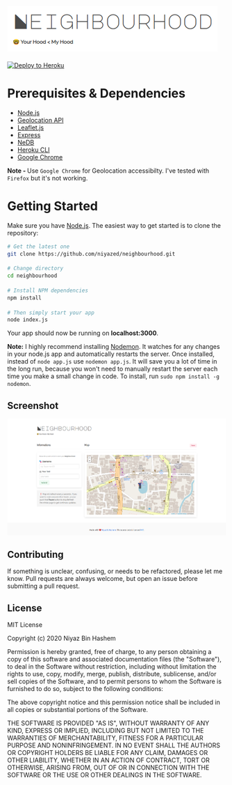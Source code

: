 ![logo.png](logo.png)
--------------------
[![Deploy to Heroku](https://www.herokucdn.com/deploy/button.png)](https://nbhood.herokuapp.com/)

# Prerequisites & Dependencies
- <a href="https://nodejs.org/en/">Node.js</a>
- <a href="https://developer.mozilla.org/en-US/docs/Web/API/Geolocation_API">Geolocation API</a>
- <a href="https://leafletjs.com/">Leaflet.js</a>
- <a href="https://expressjs.com/en/starter/installing.html">Express</a>
- <a href="https://github.com/louischatriot/nedb">NeDB</a>
- <a href="https://devcenter.heroku.com/articles/heroku-cli">Heroku CLI</a>
- <a href="https://www.google.com/chrome/">Google Chrome</a>

<b>Note - </b> Use `Google Chrome` for Geolocation accessibilty. I've tested with `Firefox` but it's not working.

# Getting Started
Make sure you have <a href="https://nodejs.org/en/">Node.js</a>. The easiest way to get started is to clone the repository:

```sh
# Get the latest one
git clone https://github.com/niyazed/neighbourhood.git

# Change directory
cd neighbourhood

# Install NPM dependencies
npm install

# Then simply start your app
node index.js
```
Your app should now be running on <b>localhost:3000</b>.

**Note:** I highly recommend installing [Nodemon](https://github.com/remy/nodemon).
It watches for any changes in your  node.js app and automatically restarts the
server. Once installed, instead of `node app.js` use `nodemon app.js`. It will
save you a lot of time in the long run, because you won't need to manually
restart the server each time you make a small change in code. To install, run
`sudo npm install -g nodemon`.

Screenshot
----------
![screenshot.png](screenshot.png)

Contributing
------------

If something is unclear, confusing, or needs to be refactored, please let me know.
Pull requests are always welcome, but open an issue before
submitting a pull request.

License
-------

MIT License

Copyright (c) 2020 Niyaz Bin Hashem

Permission is hereby granted, free of charge, to any person obtaining a copy
of this software and associated documentation files (the "Software"), to deal
in the Software without restriction, including without limitation the rights
to use, copy, modify, merge, publish, distribute, sublicense, and/or sell
copies of the Software, and to permit persons to whom the Software is
furnished to do so, subject to the following conditions:

The above copyright notice and this permission notice shall be included in all
copies or substantial portions of the Software.

THE SOFTWARE IS PROVIDED "AS IS", WITHOUT WARRANTY OF ANY KIND, EXPRESS OR
IMPLIED, INCLUDING BUT NOT LIMITED TO THE WARRANTIES OF MERCHANTABILITY,
FITNESS FOR A PARTICULAR PURPOSE AND NONINFRINGEMENT. IN NO EVENT SHALL THE
AUTHORS OR COPYRIGHT HOLDERS BE LIABLE FOR ANY CLAIM, DAMAGES OR OTHER
LIABILITY, WHETHER IN AN ACTION OF CONTRACT, TORT OR OTHERWISE, ARISING FROM,
OUT OF OR IN CONNECTION WITH THE SOFTWARE OR THE USE OR OTHER DEALINGS IN THE
SOFTWARE.
